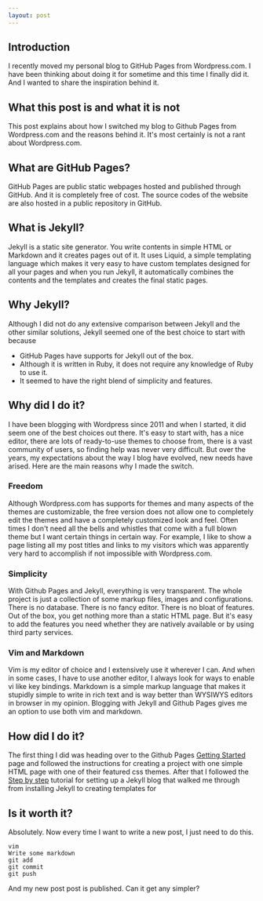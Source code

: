 ```yaml
---
layout: post
---
```

## Introduction
I recently moved my personal blog to GitHub Pages from
Wordpress.com. I have been thinking about doing it for
sometime and this time I finally did it. And I wanted to
share the inspiration behind it.

## What this post is and what it is not
This post explains about how I switched my blog to Github
Pages from Wordpress.com and the reasons behind it. It's most certainly is 
not a rant about Wordpress.com.

## What are GitHub Pages?
GitHub Pages are public static webpages hosted and published through
GitHub. And it is completely free of cost. The source codes of
the website are also hosted in a public repository in GitHub.

## What is Jekyll?
Jekyll is a static site generator. You write contents in simple
HTML or Markdown and it creates pages out of it. It uses Liquid,
a simple templating language which makes it very easy to have
custom templates designed for all your pages and when you run
Jekyll, it automatically combines the contents and the templates
and creates the final static pages.

## Why Jekyll?
Although I did not do any extensive comparison between Jekyll and
the other similar solutions, Jekyll seemed one of the best
choice to start with because
- GitHub Pages have supports for Jekyll out of the box.
- Although it is written in Ruby, it does not require any knowledge
of Ruby to use it.
- It seemed to have the right blend of simplicity and features.

## Why did I do it?
I have been blogging with Wordpress since 2011 and when I started,
it did seem one of the best choices out there. It's easy to start
with, has a nice editor, there are lots of ready-to-use themes 
to choose from, there is a vast community of users, so finding help was
never very difficult. But over the
years, my expectations about the way I blog have evolved, new needs
have arised. Here are the main reasons why I made the switch.

### Freedom
Although Wordpress.com has supports for themes and many aspects of the
themes are customizable, the free version does not allow one to
completely edit the themes and have a completely customized look and
feel. Often times I don't need all the bells and whistles that come
with a full blown theme but I want certain things in certain way.
For example, I like to show a page listing all my post titles and links
to my visitors which was apparently very hard to accomplish if not 
impossible with Wordpress.com.

### Simplicity
With Github Pages and Jekyll, everything is very transparent. The whole
project is just a collection of some markup files, images and configurations.
There is no database. There is no fancy editor. There is no bloat of 
features. Out of the box, you get nothing more than a static HTML page.
But it's easy to add the features you need whether they are natively 
available or by using third party services.

### Vim and Markdown
Vim is my editor of choice and I extensively use it wherever I can. And when 
in some cases, I have to use another editor, I always look for ways to enable
vi like key bindings. 
Markdown is a simple markup language that makes it stupidly simple to write in
rich text and is way better than WYSIWYS editors in browser in my opinion.
Blogging with Jekyll and Github Pages gives me an option to use both vim and
markdown.

## How did I do it?
The first thing I did was heading over to the Github Pages 
[Getting Started](https://guides.github.com/features/pages/) 
page and followed the instructions for creating a project with one simple 
HTML page with one of their featured css themes. After that I followed the
[Step by step](https://jekyllrb.com/docs/step-by-step/01-setup/)
tutorial for setting up a Jekyll blog that walked me through from installing
Jekyll to creating templates for 

## Is it worth it?
Absolutely. Now every time I want to write a new post, I just
need to do this.

    vim
    Write some markdown
    git add
    git commit
    git push

And my new post post is published. Can it get any simpler?
